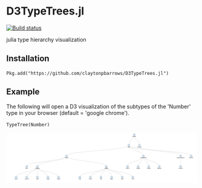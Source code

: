 # D3TypeTrees.jl

[![Build status](https://ci.appveyor.com/api/projects/status/gj8ndhle09g9dknt?svg=true)](https://ci.appveyor.com/project/claytonpbarrows/d3typetrees-jl)


julia type hierarchy visualization

## Installation

```
Pkg.add("https://github.com/claytonpbarrows/D3TypeTrees.jl")
```

## Example

The following will open a D3 visualization of the subtypes of the 'Number' type in your browser (default = 'google chrome').

```
TypeTree(Number)
```

![Tree](Number-tree.png)
